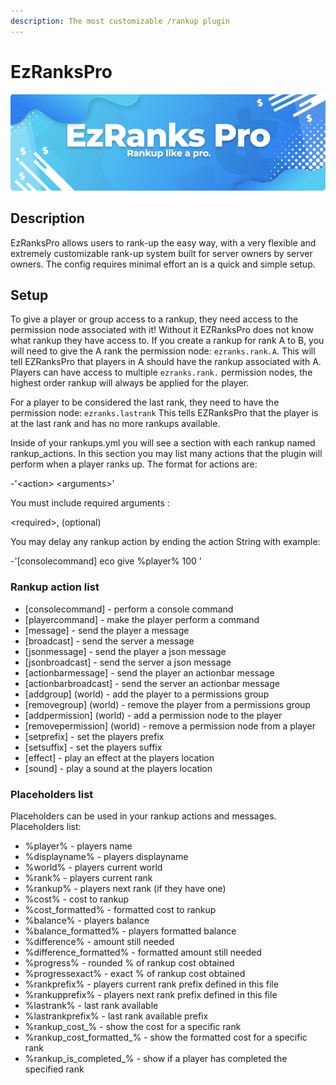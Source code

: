 ```yaml
---
description: The most customizable /rankup plugin
---
```


# EzRanksPro

![](<../../.gitbook/assets/Title (5).png>)

## Description

EzRanksPro allows users to rank-up the easy way, with a very flexible and extremely customizable rank-up system built for server owners by server owners. The config requires minimal effort an is a quick and simple setup.

## Setup

To give a player or group access to a rankup, they need access to the permission node associated with it! Without it EZRanksPro does not know what rankup they have access to. If you create a rankup for rank A to B, you will need to give the A rank the permission node: `ezranks.rank.A`. This will tell EZRanksPro that players in A should have the rankup associated with A. Players can have access to multiple `ezranks.rank.` permission nodes, the highest order rankup will always be applied for the player.

For a player to be considered the last rank, they need to have the permission node: `ezranks.lastrank` This tells EZRanksPro that the player is at the last rank and has no more rankups available.

Inside of your rankups.yml you will see a section with each rankup named rankup\_actions. In this section you may list many actions that the plugin will perform when a player ranks up. The format for actions are:

&#x20;\-'\<action> \<arguments>'

You must include required arguments :

&#x20;\<required>, (optional)

You may delay any rankup action by ending the action String with  example:&#x20;

\-'\[consolecommand] eco give %player% 100 '

### Rankup action list

* \[consolecommand]  - perform a console command
* \[playercommand]  - make the player perform a command
* \[message]  - send the player a message
* \[broadcast]  - send the server a message
* \[jsonmessage]  - send the player a json message
* \[jsonbroadcast]  - send the server a json message
* \[actionbarmessage]  - send the player an actionbar message
* \[actionbarbroadcast]  - send the server an actionbar message
* \[addgroup]  (world) - add the player to a permissions group
* \[removegroup]  (world) - remove the player from a permissions group
* \[addpermission]  (world) - add a permission node to the player
* \[removepermission]  (world) - remove a permission node from a player
* \[setprefix]  - set the players prefix
* \[setsuffix]  - set the players suffix
* \[effect]  - play an effect at the players location
* \[sound]    - play a sound at the players location

### Placeholders list

Placeholders can be used in your rankup actions and messages. Placeholders list:

* %player% - players name
* %displayname% - players displayname
* %world% - players current world
* %rank% - players current rank
* %rankup% - players next rank (if they have one)
* %cost% - cost to rankup
* %cost\_formatted% - formatted cost to rankup
* %balance% - players balance
* %balance\_formatted% - players formatted balance
* %difference% - amount still needed
* %difference\_formatted% - formatted amount still needed
* %progress% - rounded % of rankup cost obtained
* %progressexact% - exact % of rankup cost obtained
* %rankprefix% - players current rank prefix defined in this file
* %rankupprefix% - players next rank prefix defined in this file
* %lastrank% - last rank available
* %lastrankprefix% - last rank available prefix
* %rankup\_cost\_% - show the cost for a specific rank
* %rankup\_cost\_formatted\_% - show the formatted cost for a specific rank
* %rankup\_is\_completed\_% - show if a player has completed the specified rank
